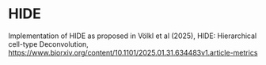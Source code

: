 # HIDE
 
Implementation of HIDE as proposed in Völkl et al (2025), HIDE: Hierarchical cell-type Deconvolution, https://www.biorxiv.org/content/10.1101/2025.01.31.634483v1.article-metrics